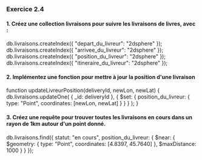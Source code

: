 ### Exercice 2.4

#### 1.  Créez une collection livraisons pour suivre les livraisons de livres, avec :

db.livraisons.createIndex({ "depart_du_livreur": "2dsphere" });
db.livraisons.createIndex({ "arrivee_du_livreur": "2dsphere" });
db.livraisons.createIndex({ "position_du_livreur": "2dsphere" });
db.livraisons.createIndex({ "itineraire_du_livreur": "2dsphere" });

#### 2.  Implémentez une fonction pour mettre à jour la position d'une livraison
function updateLivreurPosition(deliveryId, newLon, newLat) {
  db.livraisons.updateOne(
    { _id: deliveryId },
    { $set: { position_du_livreur: { type: "Point", coordinates: [newLon, newLat] } } }
  );
}

#### 3.  Créez une requête pour trouver toutes les livraisons en cours dans un rayon de 1km autour d'un point donné.
db.livraisons.find({
  statut: "en cours",
  position_du_livreur: {
    $near: {
      $geometry: {
        type: "Point",
        coordinates: [4.8397, 45.7640]
      },
      $maxDistance: 1000
    }
  }
});